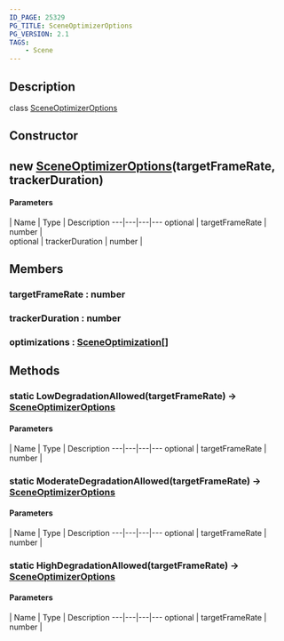 ```yaml
---
ID_PAGE: 25329
PG_TITLE: SceneOptimizerOptions
PG_VERSION: 2.1
TAGS:
    - Scene
---
```

## Description

class [SceneOptimizerOptions](/classes/2.4/SceneOptimizerOptions)



## Constructor

## new [SceneOptimizerOptions](/classes/2.4/SceneOptimizerOptions)(targetFrameRate, trackerDuration)



#### Parameters
 | Name | Type | Description
---|---|---|---
optional | targetFrameRate | number |    
optional | trackerDuration | number |    
## Members

### targetFrameRate : number



### trackerDuration : number



### optimizations : [SceneOptimization](/classes/2.4/SceneOptimization)[]



## Methods

### static LowDegradationAllowed(targetFrameRate) &rarr; [SceneOptimizerOptions](/classes/2.4/SceneOptimizerOptions)



#### Parameters
 | Name | Type | Description
---|---|---|---
optional | targetFrameRate | number |    

### static ModerateDegradationAllowed(targetFrameRate) &rarr; [SceneOptimizerOptions](/classes/2.4/SceneOptimizerOptions)



#### Parameters
 | Name | Type | Description
---|---|---|---
optional | targetFrameRate | number |    

### static HighDegradationAllowed(targetFrameRate) &rarr; [SceneOptimizerOptions](/classes/2.4/SceneOptimizerOptions)



#### Parameters
 | Name | Type | Description
---|---|---|---
optional | targetFrameRate | number |    

